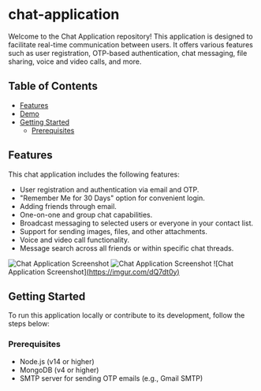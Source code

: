 # chat-application

Welcome to the Chat Application repository! This application is designed to facilitate real-time communication between users. It offers various features such as user registration, OTP-based authentication, chat messaging, file sharing, voice and video calls, and more.

## Table of Contents

- [Features](#features)
- [Demo](#demo)
- [Getting Started](#getting-started)
  - [Prerequisites](#prerequisites)

## Features

This chat application includes the following features:

- User registration and authentication via email and OTP.
- "Remember Me for 30 Days" option for convenient login.
- Adding friends through email.
- One-on-one and group chat capabilities.
- Broadcast messaging to selected users or everyone in your contact list.
- Support for sending images, files, and other attachments.
- Voice and video call functionality.
- Message search across all friends or within specific chat threads.


![Chat Application Screenshot](https://i.imgur.com/hcHvkrm.png)
![Chat Application Screenshot](https://i.imgur.com/V5JEkUY.png)
![Chat Application Screenshot][(https://imgur.com/dQ7dt0y)](https://i.imgur.com/dQ7dt0y.png)

## Getting Started

To run this application locally or contribute to its development, follow the steps below:

### Prerequisites

- Node.js (v14 or higher)
- MongoDB (v4 or higher)
- SMTP server for sending OTP emails (e.g., Gmail SMTP)
